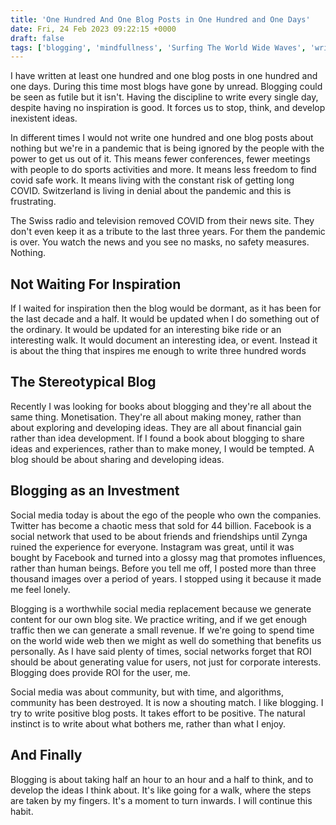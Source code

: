 ```yaml
---
title: 'One Hundred And One Blog Posts in One Hundred and One Days'
date: Fri, 24 Feb 2023 09:22:15 +0000
draft: false
tags: ['blogging', 'mindfullness', 'Surfing The World Wide Waves', 'writing']
---
```


I have written at least one hundred and one blog posts in one hundred and one days. During this time most blogs have gone by unread. Blogging could be seen as futile but it isn't. Having the discipline to write every single day, despite having no inspiration is good. It forces us to stop, think, and develop inexistent ideas.

In different times I would not write one hundred and one blog posts about nothing but we're in a pandemic that is being ignored by the people with the power to get us out of it. This means fewer conferences, fewer meetings with people to do sports activities and more. It means less freedom to find covid safe work. It means living with the constant risk of getting long COVID. Switzerland is living in denial about the pandemic and this is frustrating.

The Swiss radio and television removed COVID from their news site. They don't even keep it as a tribute to the last three years. For them the pandemic is over. You watch the news and you see no masks, no safety measures. Nothing.

Not Waiting For Inspiration
---------------------------

If I waited for inspiration then the blog would be dormant, as it has been for the last decade and a half. It would be updated when I do something out of the ordinary. It would be updated for an interesting bike ride or an interesting walk. It would document an interesting idea, or event. Instead it is about the thing that inspires me enough to write three hundred words

The Stereotypical Blog
----------------------

Recently I was looking for books about blogging and they're all about the same thing. Monetisation. They're all about making money, rather than about exploring and developing ideas. They are all about financial gain rather than idea development. If I found a book about blogging to share ideas and experiences, rather than to make money, I would be tempted. A blog should be about sharing and developing ideas.

Blogging as an Investment
-------------------------

Social media today is about the ego of the people who own the companies. Twitter has become a chaotic mess that sold for 44 billion. Facebook is a social network that used to be about friends and friendships until Zynga ruined the experience for everyone. Instagram was great, until it was bought by Facebook and turned into a glossy mag that promotes influences, rather than human beings. Before you tell me off, I posted more than three thousand images over a period of years. I stopped using it because it made me feel lonely.

Blogging is a worthwhile social media replacement because we generate content for our own blog site. We practice writing, and if we get enough traffic then we can generate a small revenue. If we're going to spend time on the world wide web then we might as well do something that benefits us personally. As I have said plenty of times, social networks forget that ROI should be about generating value for users, not just for corporate interests. Blogging does provide ROI for the user, me.

Social media was about community, but with time, and algorithms, community has been destroyed. It is now a shouting match. I like blogging. I try to write positive blog posts. It takes effort to be positive. The natural instinct is to write about what bothers me, rather than what I enjoy.

And Finally
-----------

Blogging is about taking half an hour to an hour and a half to think, and to develop the ideas I think about. It's like going for a walk, where the steps are taken by my fingers. It's a moment to turn inwards. I will continue this habit.